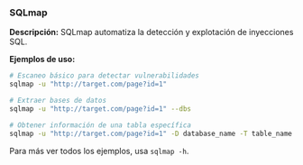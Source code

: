### SQLmap
**Descripción:** SQLmap automatiza la detección y explotación de inyecciones SQL.

**Ejemplos de uso:**
```bash
# Escaneo básico para detectar vulnerabilidades
sqlmap -u "http://target.com/page?id=1"

# Extraer bases de datos
sqlmap -u "http://target.com/page?id=1" --dbs

# Obtener información de una tabla específica
sqlmap -u "http://target.com/page?id=1" -D database_name -T table_name --dump
```
Para más ver todos los ejemplos, usa ```sqlmap -h```.
